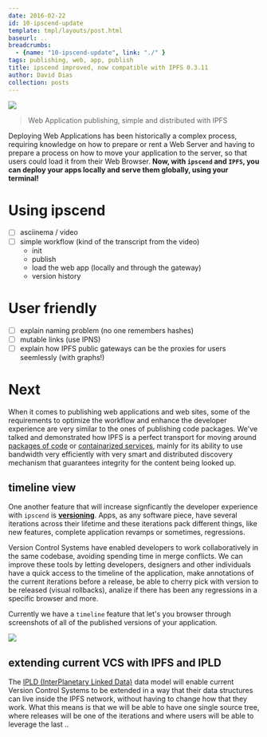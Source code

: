 ```yaml
---
date: 2016-02-22
id: 10-ipscend-update
template: tmpl/layouts/post.html
baseurl: ..
breadcrumbs:
  - {name: "10-ipscend-update", link: "./" }
tags: publishing, web, app, publish
title: ipscend improved, now compatible with IPFS 0.3.11
author: David Dias
collection: posts
---
```


[![](!img/ipscend.png)](https://github.com/diasdavid/ipscend)

> Web Application publishing, simple and distributed with IPFS

Deploying Web Applications has been historically a complex process, requiring knowledge on how to prepare or rent a Web Server and having to prepare a process on how to move your application to the server, so that users could load it from their Web Browser. **Now, with `ipscend` and `IPFS`, you can deploy your apps locally and serve them globally, using your terminal!**

# Using ipscend

- [ ] asciinema / video
- [ ] simple workflow (kind of the transcript from the video)
  - init
  - publish
  - load the web app (locally and through the gateway)
  - version history

# User friendly

- [ ] explain naming problem (no one remembers hashes)
- [ ] mutable links (use IPNS)
- [ ] explain how IPFS public gateways can be the proxies for users seemlessly (with graphs!)

# Next

When it comes to publishing web applications and web sites, some of the requirements to optimize the workflow and enhance the developer experience are very similar to the ones of publishing code packages. We've talked and demonstrated how IPFS is a perfect transport for moving around [packages of code](https://www.youtube.com/watch?v=-S-Tc7Gl8FM) or [containarized services](https://www.youtube.com/watch?v=vaIWRyotz4g), mainly for its ability to use bandwidth very efficiently with very smart and distributed discovery mechanism that guarantees integrity for the content being looked up.

## timeline view

One another feature that will increase signficantly the developer experience with `ipscend` is [**versioning**](https://github.com/ipfs/notes/issues/23). Apps, as any software piece, have several iterations across their lifetime and these iterations pack different things, like new features, complete application revamps or sometimes, regressions. 

Version Control Systems have enabled developers to work collaboratively in the same codebase, avoiding spending time in merge conflicts. We can improve these tools by letting developers, designers and other individuals have a quick access to the timeline of the application, make annotations of the current iterations before a release, be able to cherry pick with version to be released (visual rollbacks), analize if there has been any regressions in a specific browser and more.

Currently we have a `timeline` feature that let's you browser through screenshots of all of the published versions of your application.

![](http://zippy.gfycat.com/TameDampKob.gif)

## extending current VCS with IPFS and IPLD

The [IPLD (InterPlanetary Linked Data)](https://github.com/ipfs/specs/blob/master/merkledag/ipld.md) data model will enable current Version Control Systems to be extended in a way that their data structures can live inside the IPFS network, without having to change how that they work. What this means is that we will be able to have one single source tree, where releases will be one of the iterations and where users will be able to leverage the last ..
